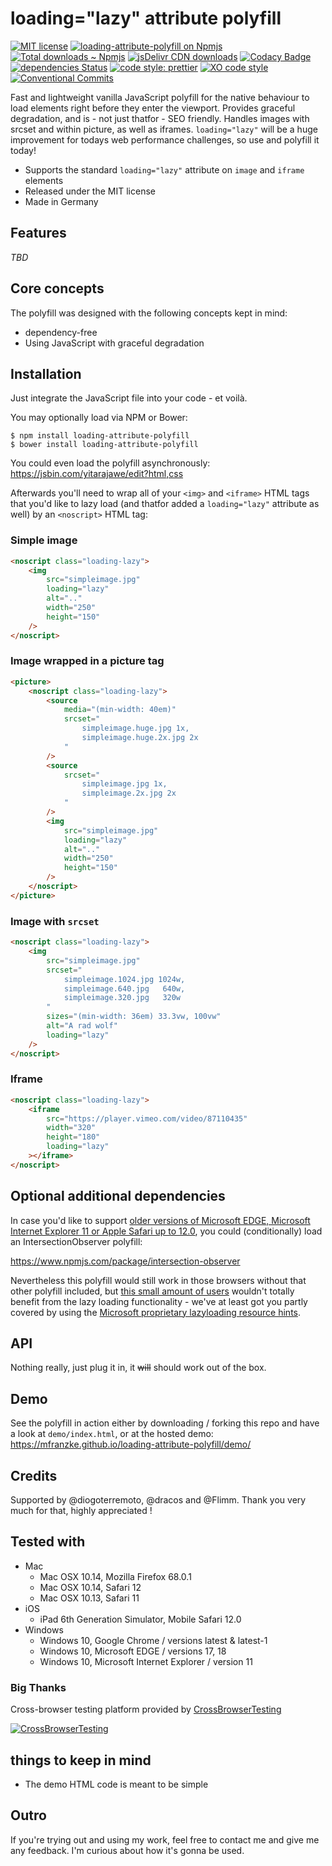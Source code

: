 # loading="lazy" attribute polyfill

[![MIT license](https://img.shields.io/npm/l/loading-attribute-polyfill.svg "license badge")](https://opensource.org/licenses/mit-license.php)
[![loading-attribute-polyfill on Npmjs](https://img.shields.io/npm/v/loading-attribute-polyfill.svg "npm version")][npm]
[![Total downloads ~ Npmjs](https://img.shields.io/npm/dt/loading-attribute-polyfill.svg "Count of total downloads – NPM")][npm]
[![jsDelivr CDN downloads](https://data.jsdelivr.com/v1/package/npm/loading-attribute-polyfill/badge "Count of total downloads – jsDelivr")](https://www.jsdelivr.com/package/npm/loading-attribute-polyfill "loading-attribute polyfill – on jsDelivr")
[![Codacy Badge](https://api.codacy.com/project/badge/Grade/16c763924903400ca82cfed618a82a6e)](https://app.codacy.com/app/mfranzke_2/loading-attribute-polyfill?utm_source=github.com&utm_medium=referral&utm_content=mfranzke/loading-attribute-polyfill&utm_campaign=Badge_Grade_Dashboard)
[![dependencies Status](https://david-dm.org/mfranzke/loading-attribute-polyfill/status.svg 'Count of dependencies')](https://david-dm.org/mfranzke/loading-attribute-polyfill 'loading-attribute polyfill – on david-dm')
[![code style: prettier](https://img.shields.io/badge/code_style-prettier-ff69b4.svg?style=flat-square)](https://github.com/prettier/prettier)
[![XO code style](https://img.shields.io/badge/code_style-XO-5ed9c7.svg)](https://github.com/xojs/xo)
[![Conventional Commits](https://img.shields.io/badge/Conventional%20Commits-1.0.0-yellow.svg)](https://conventionalcommits.org)

Fast and lightweight vanilla JavaScript polyfill for the native behaviour to load elements right before they enter the viewport. Provides graceful degradation, and is - not just thatfor - SEO friendly. Handles images with srcset and within picture, as well as iframes. `loading="lazy"` will be a huge improvement for todays web performance challenges, so use and polyfill it today!

- Supports the standard `loading="lazy"` attribute on `image` and `iframe` elements
- Released under the MIT license
- Made in Germany

## Features

_TBD_

## Core concepts

The polyfill was designed with the following concepts kept in mind:

- dependency-free
- Using JavaScript with graceful degradation

## Installation

Just integrate the JavaScript file into your code - et voilà.

You may optionally load via NPM or Bower:

    $ npm install loading-attribute-polyfill
    $ bower install loading-attribute-polyfill

You could even load the polyfill asynchronously: <https://jsbin.com/yitarajawe/edit?html,css>

Afterwards you'll need to wrap all of your `<img>` and `<iframe>` HTML tags that you'd like to lazy load (and thatfor added a `loading="lazy"` attribute as well) by an `<noscript>` HTML tag:

### Simple image

```html
<noscript class="loading-lazy">
	<img
		src="simpleimage.jpg"
		loading="lazy"
		alt=".."
		width="250"
		height="150"
	/>
</noscript>
```

### Image wrapped in a picture tag

```html
<picture>
	<noscript class="loading-lazy">
		<source
			media="(min-width: 40em)"
			srcset="
				simpleimage.huge.jpg 1x,
				simpleimage.huge.2x.jpg 2x
			"
		/>
		<source
			srcset="
				simpleimage.jpg 1x,
				simpleimage.2x.jpg 2x
			"
		/>
		<img
			src="simpleimage.jpg"
			loading="lazy"
			alt=".."
			width="250"
			height="150"
		/>
	</noscript>
</picture>
```

### Image with `srcset`

```html
<noscript class="loading-lazy">
	<img
		src="simpleimage.jpg"
		srcset="
			simpleimage.1024.jpg 1024w,
			simpleimage.640.jpg   640w,
			simpleimage.320.jpg   320w
		"
		sizes="(min-width: 36em) 33.3vw, 100vw"
		alt="A rad wolf"
		loading="lazy"
	/>
</noscript>
```

### Iframe

```html
<noscript class="loading-lazy">
	<iframe
		src="https://player.vimeo.com/video/87110435"
		width="320"
		height="180"
		loading="lazy"
	></iframe>
</noscript>
```

## Optional additional dependencies

In case you'd like to support [older versions of Microsoft EDGE, Microsoft Internet Explorer 11 or Apple Safari up to 12.0](https://caniuse.com/#feat=intersectionobserver), you could (conditionally) load an IntersectionObserver polyfill:

<https://www.npmjs.com/package/intersection-observer>

Nevertheless this polyfill would still work in those browsers without that other polyfill included, but [this small amount of users](<(https://caniuse.com/#feat=intersectionobserver)>) wouldn't totally benefit from the lazy loading functionality - we've at least got you partly covered by using the [Microsoft proprietary lazyloading resource hints](https://caniuse.com/#feat=lazyload).

## API

Nothing really, just plug it in, it ~~will~~ should work out of the box.

## Demo

See the polyfill in action either by downloading / forking this repo and have a look at `demo/index.html`, or at the hosted demo: <https://mfranzke.github.io/loading-attribute-polyfill/demo/>

## Credits

Supported by @diogoterremoto, @dracos and @Flimm. Thank you very much for that, highly appreciated !

## Tested with

- Mac
  - Mac OSX 10.14, Mozilla Firefox 68.0.1
  - Mac OSX 10.14, Safari 12
  - Mac OSX 10.13, Safari 11
- iOS
  - iPad 6th Generation Simulator, Mobile Safari 12.0
- Windows
  - Windows 10, Google Chrome / versions latest & latest-1
  - Windows 10, Microsoft EDGE / versions 17, 18
  - Windows 10, Microsoft Internet Explorer / version 11

### Big Thanks

Cross-browser testing platform provided by [CrossBrowserTesting][crossbrowsertestinghomepage]

[![CrossBrowserTesting](https://crossbrowsertesting.com/blog/wp-content/uploads/2017/09/cbt-wp-logo.png 'CrossBrowserTesting')][crossbrowsertestinghomepage]

[crossbrowsertestinghomepage]: https://crossbrowsertesting.com

## things to keep in mind

- The demo HTML code is meant to be simple

## Outro

If you're trying out and using my work, feel free to contact me and give me any feedback. I'm curious about how it's gonna be used.

[npm]: https://npmjs.com/package/loading-attribute-polyfill 'loading="lazy"-attribute polyfill – on NPM'

